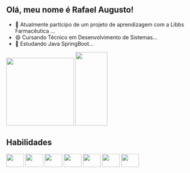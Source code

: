## Olá, meu nome é Rafael Augusto!


- 🔭 Atualmente participo de um projeto de aprendizagem com a Libbs Farmacêutica ...
- 😄 Cursando Técnico em Desenvolvimento de Sistemas...
- 🌱 Estudando Java SpringBoot...

<div>
    <a href="https://github.com/RafaAugustoFS"></a>
    <img height="180em" src="https://github-readme-stats.vercel.app/api?username=RafaAugustoFS&show_icons=true&theme=transparent&include_all_commits=true&count_private=true">
    <img width="41%" height="195px" src="https://github-readme-stats.vercel.app/api/top-langs/?username=RafaAugustoFS&layout=compact&hide_border=true&title_color=CCCCCC&text_color=CCCCCC&bg_color=0000" />
</div>

## Habilidades

<div>
   <img align="center" height="35" width="47" src="https://cdn.jsdelivr.net/gh/devicons/devicon@latest/icons/java/java-original.svg" />
   <img align="center" height="35" width="47" src="https://cdn.jsdelivr.net/gh/devicons/devicon@latest/icons/spring/spring-original.svg" />
   <img align="center" height="35" width="47" src="https://cdn.jsdelivr.net/gh/devicons/devicon@latest/icons/mysql/mysql-original.svg" />
   <img align="center" height="35" width="47" src="https://cdn.jsdelivr.net/gh/devicons/devicon@latest/icons/html5/html5-original.svg" />
   <img align="center" height="35" width="47" src="https://cdn.jsdelivr.net/gh/devicons/devicon@latest/icons/css3/css3-original.svg" />
   <img align="center" height="35" width="47" src="https://cdn.jsdelivr.net/gh/devicons/devicon@latest/icons/javascript/javascript-original.svg" />
   <img align="center" height="35" width="47" src="https://cdn.jsdelivr.net/gh/devicons/devicon@latest/icons/nodejs/nodejs-original.svg" />
</div>

## 

<div>
    <a href="mailto:rafaelaugustofsilva@gmail.com"> <img src="https://img.shields.io/badge/-Gmail-%23333?style=for-the-badge&logo=gmail&logoColor=white" target="_blank" alt=""></a>
    <a href="https://www.linkedin.com/in/rafael-augusto-aa651a1ba/"> <img src="https://img.shields.io/badge/-LinkedIn-%230077B5?style=for-the-badge&logo=linkedin&logoColor=white" target="_blank" alt=""></a>
</div>
